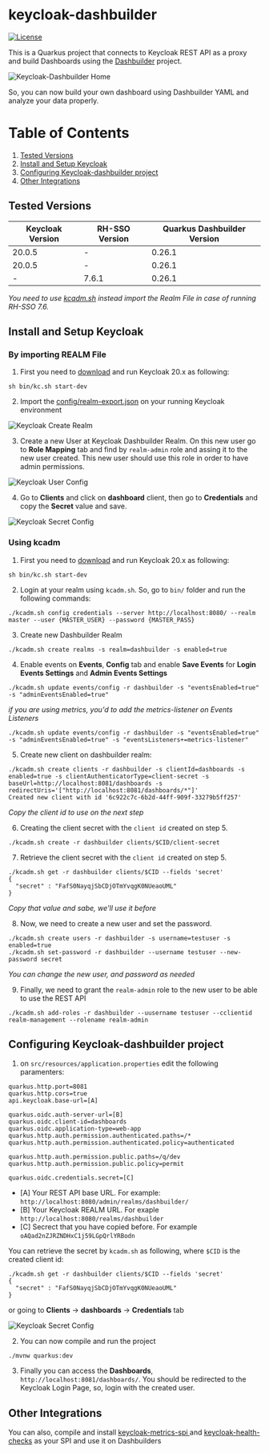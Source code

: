 # keycloak-dashbuilder
[![License](https://img.shields.io/github/license/kiegroup/kie-tools.svg)](https://github.com/pedro-hos/keycloak-dashbuilder/blob/main/LICENSE)

This is a Quarkus project that connects to Keycloak REST API as a proxy and build Dashboards using the [Dashbuilder](https://www.dashbuilder.org/) project.

![Keycloak-Dashbuilder Home](/img/home.png "Keycloak-Dashbuilder Home")

So, you can now build your own dashboard using Dashbuilder YAML and analyze your data properly.

# Table of Contents
1. [Tested Versions](#tested-versions)
2. [Install and Setup Keycloak](#install-and-setup-keycloak)
3. [Configuring Keycloak-dashbuilder project](#configuring-keycloak-dashbuilder-project)
4. [Other Integrations](#other-integrations)

## Tested Versions

| Keycloak Version 	| RH-SSO Version 	| Quarkus Dashbuilder Version 	|
|------------------	|----------------	|-----------------------------	|
| 20.0.5           	| -              	| 0.26.1                      	|
| 20.0.5           	| -              	| 0.26.1                      	|
| -                	| 7.6.1          	| 0.26.1                      	|

_You need to use [kcadm.sh](#using-kcadm) instead import the Realm File in case of running RH-SSO 7.6._

## Install and Setup Keycloak

### By importing REALM File

1. First you need to [download](https://www.keycloak.org/downloads) and run Keycloak 20.x as following:

```
sh bin/kc.sh start-dev
```

2. Import the [config/realm-export.json](https://raw.githubusercontent.com/pedro-hos/keycloak-dashbuilder/main/config/realm-export.json) on your running Keycloak environment

![Keycloak Create Realm](/img/create_realm.png "Keycloak Create Realm")

3. Create a new User at Keycloak Dashbuilder Realm. On this new user go to **Role Mapping** tab and find by `realm-admin` role and assing it to the new user created. This new user should use this role in order to have admin permissions.

![Keycloak User Config](/img/user_config.png "Keycloak User Config")

4. Go to **Clients** and click on **dashboard** client, then go to **Credentials** and copy the **Secret** value and save.

![Keycloak Secret Config](/img/secret_config.png "Keycloak Secret Config")

### Using kcadm

1. First you need to [download](https://www.keycloak.org/downloads) and run Keycloak 20.x as following:

```
sh bin/kc.sh start-dev
```

2. Login at your realm using `kcadm.sh`. So, go to `bin/` folder and run the following commands:

~~~
./kcadm.sh config credentials --server http://localhost:8080/ --realm master --user {MASTER_USER} --password {MASTER_PASS}
~~~

3. Create new Dashbuilder Realm

```
./kcadm.sh create realms -s realm=dashbuilder -s enabled=true
```

4. Enable events on **Events**, **Config** tab and enable **Save Events** for **Login Events Settings** and **Admin Events Settings**

```
./kcadm.sh update events/config -r dashbuilder -s "eventsEnabled=true" -s "adminEventsEnabled=true"
```
_if you are using metrics, you'd to add the metrics-listener on Events Listeners_

```
./kcadm.sh update events/config -r dashbuilder -s "eventsEnabled=true" -s "adminEventsEnabled=true" -s "eventsListeners+=metrics-listener"
```

5. Create new client on dashbuilder realm:

```
./kcadm.sh create clients -r dashbuilder -s clientId=dashboards -s enabled=true -s clientAuthenticatorType=client-secret -s baseUrl=http://localhost:8081/dashboards -s redirectUris='["http://localhost:8081/dashboards/*"]'
Created new client with id '6c922c7c-6b2d-44ff-909f-33279b5ff257'
```

_Copy the client id to use on the next step_

6. Creating the client secret with the `client id` created on step 5.

```
./kcadm.sh create -r dashbuilder clients/$CID/client-secret
```

7. Retrieve the client secret with the `client id` created on step 5.

```
./kcadm.sh get -r dashbuilder clients/$CID --fields 'secret'
{
  "secret" : "FafS0NayqjSbCDjOTmYvqgK0NUeaoUML"
}
```

_Copy that value and sabe, we'll use it before_

8. Now, we need to create a new user and set the password.

```
./kcadm.sh create users -r dashbuilder -s username=testuser -s enabled=true
./kcadm.sh set-password -r dashbuilder --username testuser --new-password secret
```
_You can change the new user, and password as needed_

9. Finally, we need to grant the `realm-admin` role to the new user to be able to use the REST API

```
./kcadm.sh add-roles -r dashbuilder --uusername testuser --cclientid realm-management --rolename realm-admin
```

## Configuring Keycloak-dashbuilder project

1. on `src/resources/application.properties` edit the following paramenters:

```
quarkus.http.port=8081
quarkus.http.cors=true
api.keycloak.base-url=[A]

quarkus.oidc.auth-server-url=[B]
quarkus.oidc.client-id=dashboards
quarkus.oidc.application-type=web-app
quarkus.http.auth.permission.authenticated.paths=/*
quarkus.http.auth.permission.authenticated.policy=authenticated

quarkus.http.auth.permission.public.paths=/q/dev
quarkus.http.auth.permission.public.policy=permit

quarkus.oidc.credentials.secret=[C]
```
- [A] Your REST API base URL. For example: `http://localhost:8080/admin/realms/dashbuilder/`
- [B] Your Keycloak REALM URL. For exaple `http://localhost:8080/realms/dashbuilder`
- [C] Secrect that you have copied before. For example `oAQad2nZJRZNDHxC1j59LGpQrlYRBodn`

You can retrieve the secret by `kcadm.sh` as following, where `$CID` is the created client id:

```
./kcadm.sh get -r dashbuilder clients/$CID --fields 'secret'
{
  "secret" : "FafS0NayqjSbCDjOTmYvqgK0NUeaoUML"
}
```

or going to **Clients** -> **dashboards** -> **Credentials** tab

![Keycloak Secret Config](/img/secret_config.png "Keycloak Secret Config")

2. You can now compile and run the project

```
./mvnw quarkus:dev
```

3. Finally you can access the **Dashboards**, `http://localhost:8081/dashboards/`. You should be redirected to the Keycloak Login Page, so, login with the created user.

## Other Integrations

You can also, compile and install [
keycloak-metrics-spi
](https://github.com/aerogear/keycloak-metrics-spi) and [keycloak-health-checks](https://github.com/thomasdarimont/keycloak-health-checks) as your SPI and use it on  Dashbuilders
